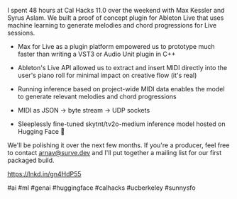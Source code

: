 I spent 48 hours at Cal Hacks 11.0 over the weekend with Max Kessler and Syrus Aslam. We built a proof of concept plugin for Ableton Live that uses machine learning to generate melodies and chord progressions for Live sessions.


- Max for Live as a plugin platform empowered us to prototype much faster than writing a VST3 or Audio Unit plugin in C++

- Ableton's Live API allowed us to extract and insert MIDI directly into the user's piano roll for minimal impact on creative flow (it's real)

- Running inference based on project-wide MIDI data enables the model to generate relevant melodies and chord progressions

- MIDI as JSON -> byte stream -> UDP sockets

- Sleeplessly fine-tuned skytnt/tv2o-medium inference model hosted on Hugging Face 🤗


We'll be polishing it over the next few months. If you're a producer, feel free to contact arnav@surve.dev and I'll put together a mailing list for our first packaged build.


https://lnkd.in/gn4HdP55

#ai #ml #genai #huggingface #calhacks #ucberkeley #sunnysfo
